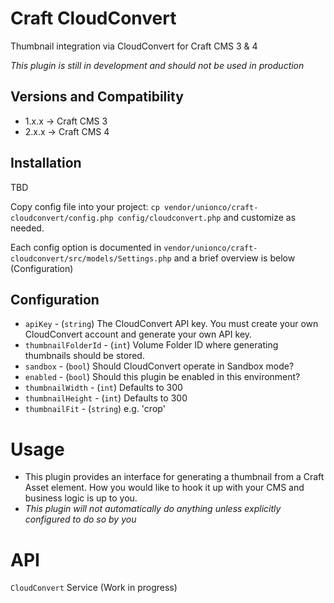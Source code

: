 # Craft CloudConvert
Thumbnail integration via CloudConvert for Craft CMS 3 & 4

_This plugin is still in development and should not be used in production_

## Versions and Compatibility
* 1.x.x -> Craft CMS 3
* 2.x.x -> Craft CMS 4

## Installation
TBD

Copy config file into your project:
`cp vendor/unionco/craft-cloudconvert/config.php config/cloudconvert.php`
and customize as needed.

Each config option is documented in `vendor/unionco/craft-cloudconvert/src/models/Settings.php` and a brief overview is below (Configuration)

## Configuration
* `apiKey` - (`string`) The CloudConvert API key. You must create your own CloudConvert account and generate your own API key.
* `thumbnailFolderId` - (`int`) Volume Folder ID where generating thumbnails should be stored.
* `sandbox` - (`bool`) Should CloudConvert operate in Sandbox mode?
* `enabled` - (`bool`) Should this plugin be enabled in this environment?
* `thumbnailWidth` - (`int`) Defaults to 300
* `thumbnailHeight` - (`int`) Defaults to 300
* `thumbnailFit` - (`string`) e.g. 'crop'

# Usage
* This plugin provides an interface for generating a thumbnail from a Craft Asset element. How you would like to hook it up with your CMS and business logic is up to you.
* *This plugin will not automatically do anything unless explicitly configured to do so by you*

# API
`CloudConvert` Service
(Work in progress)